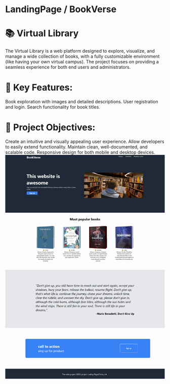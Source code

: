 # LandingPage / BookVerse

# 📚 Virtual Library
The Virtual Library is a web platform designed to explore, visualize, and manage a wide collection of books, with a fully customizable environment (like having your own virtual campus). The project focuses on providing a seamless experience for both end users and administrators.

# 🚀 Key Features:

Book exploration with images and detailed descriptions.
User registration and login.
Search functionality for book titles.

# 🎯 Project Objectives:

Create an intuitive and visually appealing user experience.
Allow developers to easily extend functionality.
Maintain clean, well-documented, and scalable code.
Responsive design for both mobile and desktop devices.
<img src="img/page.png">